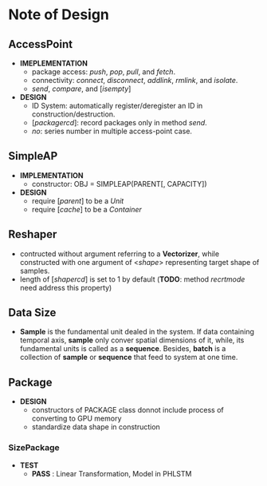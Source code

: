 # Note of Design

## AccessPoint
- **IMEPLEMENTATION**
	- package access: *push*, *pop*, *pull*, and *fetch*.
	- connectivity: *connect*, *disconnect*, *addlink*, *rmlink*, and *isolate*.
	- *send*, *compare*, and [*isempty*]
- **DESIGN**
	- ID System: automatically register/deregister an ID in construction/destruction.
	- [*packagercd*]: record packages only in method *send*.
	- *no*: series number in multiple access-point case.

## SimpleAP
- **IMPLEMENTATION**
	- constructor: OBJ = SIMPLEAP(PARENT[, CAPACITY])
- **DESIGN**
	- require [*parent*] to be a *Unit*
	- require [*cache*] to be a *Container*

## Reshaper
- contructed without argument referring to a **Vectorizer**, while constructed with one argument of <*shape*> representing target shape of samples.
- length of [*shapercd*] is set to 1 by default (**TODO**: method *recrtmode* need address this property)

## Data Size
- **Sample** is the fundamental unit dealed in the system. If data containing temporal axis, **sample** only conver spatial dimensions of it, while, its fundamental units is called as a **sequence**. Besides, **batch** is a collection of **sample** or **sequence** that feed to system at one time.

## Package
- **DESIGN**
  - constructors of PACKAGE class donnot include process of converting to GPU memory
  - standardize data shape in construction
### SizePackage
- **TEST**
  - **PASS** : Linear Transformation, Model in PHLSTM
